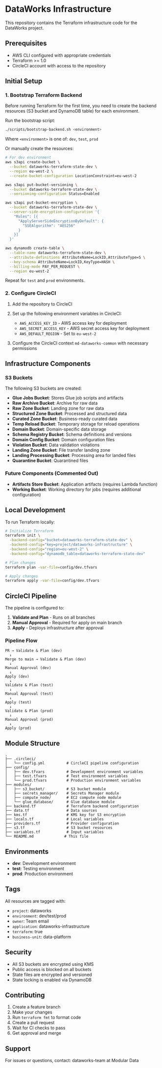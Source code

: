 # DataWorks Infrastructure

This repository contains the Terraform infrastructure code for the DataWorks project.

## Prerequisites

- AWS CLI configured with appropriate credentials
- Terraform >= 1.0
- CircleCI account with access to the repository

## Initial Setup

### 1. Bootstrap Terraform Backend

Before running Terraform for the first time, you need to create the backend resources (S3 bucket and DynamoDB table) for each environment.

Run the bootstrap script:

```bash
./scripts/bootstrap-backend.sh <environment>
```

Where `<environment>` is one of: `dev`, `test`, `prod`

Or manually create the resources:

```bash
# For dev environment
aws s3api create-bucket \
  --bucket dataworks-terraform-state-dev \
  --region eu-west-2 \
  --create-bucket-configuration LocationConstraint=eu-west-2

aws s3api put-bucket-versioning \
  --bucket dataworks-terraform-state-dev \
  --versioning-configuration Status=Enabled

aws s3api put-bucket-encryption \
  --bucket dataworks-terraform-state-dev \
  --server-side-encryption-configuration '{
    "Rules": [{
      "ApplyServerSideEncryptionByDefault": {
        "SSEAlgorithm": "AES256"
      }
    }]
  }'

aws dynamodb create-table \
  --table-name dataworks-terraform-state-dev \
  --attribute-definitions AttributeName=LockID,AttributeType=S \
  --key-schema AttributeName=LockID,KeyType=HASH \
  --billing-mode PAY_PER_REQUEST \
  --region eu-west-2
```

Repeat for `test` and `prod` environments.

### 2. Configure CircleCI

1. Add the repository to CircleCI
2. Set up the following environment variables in CircleCI:
   - `AWS_ACCESS_KEY_ID` - AWS access key for deployment
   - `AWS_SECRET_ACCESS_KEY` - AWS secret access key for deployment
   - `AWS_DEFAULT_REGION` - Set to `eu-west-2`

3. Configure the CircleCI context `md-dataworks-common` with necessary permissions

## Infrastructure Components

### S3 Buckets

The following S3 buckets are created:

- **Glue Jobs Bucket**: Stores Glue job scripts and artifacts
- **Raw Archive Bucket**: Archive for raw data
- **Raw Zone Bucket**: Landing zone for raw data
- **Structured Zone Bucket**: Processed and structured data
- **Curated Zone Bucket**: Business-ready curated data
- **Temp Reload Bucket**: Temporary storage for reload operations
- **Domain Bucket**: Domain-specific data storage
- **Schema Registry Bucket**: Schema definitions and versions
- **Domain Config Bucket**: Domain configuration files
- **Violation Bucket**: Data validation violations
- **Landing Zone Bucket**: File transfer landing zone
- **Landing Processing Bucket**: Processing area for landed files
- **Quarantine Bucket**: Quarantined files

### Future Components (Commented Out)

- **Artifacts Store Bucket**: Application artifacts (requires Lambda function)
- **Working Bucket**: Working directory for jobs (requires additional configuration)

## Local Development

To run Terraform locally:

```bash
# Initialize Terraform
terraform init \
  -backend-config="bucket=dataworks-terraform-state-dev" \
  -backend-config="key=project/dataworks-infrastructure" \
  -backend-config="region=eu-west-2" \
  -backend-config="dynamodb_table=dataworks-terraform-state-dev"

# Plan changes
terraform plan -var-file=config/dev.tfvars

# Apply changes
terraform apply -var-file=config/dev.tfvars
```

## CircleCI Pipeline

The pipeline is configured to:

1. **Validate and Plan** - Runs on all branches
2. **Manual Approval** - Required for apply on main branch
3. **Apply** - Deploys infrastructure after approval

### Pipeline Flow

```
PR → Validate & Plan (dev)
  ↓
Merge to main → Validate & Plan (dev)
  ↓
Manual Approval (dev)
  ↓
Apply (dev)
  ↓
Validate & Plan (test)
  ↓
Manual Approval (test)
  ↓
Apply (test)
  ↓
Validate & Plan (prod)
  ↓
Manual Approval (prod)
  ↓
Apply (prod)
```

## Module Structure

```
.
├── .circleci/
│   └── config.yml          # CircleCI pipeline configuration
├── config/
│   ├── dev.tfvars          # Development environment variables
│   ├── test.tfvars         # Test environment variables
│   └── prod.tfvars         # Production environment variables
├── modules/
│   ├── s3_bucket/          # S3 bucket module
│   ├── secrets_manager/    # Secrets Manager module
│   ├── compute_node/       # EC2 compute node module
│   └── glue_database/      # Glue database module
├── backend.tf              # Terraform backend configuration
├── data.tf                 # Data sources
├── kms.tf                  # KMS key for S3 encryption
├── locals.tf               # Local variables
├── providers.tf            # Provider configuration
├── s3.tf                   # S3 bucket resources
├── variables.tf            # Input variables
└── README.md              # This file
```

## Environments

- **dev**: Development environment
- **test**: Testing environment
- **prod**: Production environment

## Tags

All resources are tagged with:

- `project`: dataworks
- `environment`: dev/test/prod
- `owner`: Team email
- `application`: dataworks-infrastructure
- `terraform`: true
- `business-unit`: data-platform

## Security

- All S3 buckets are encrypted using KMS
- Public access is blocked on all buckets
- State files are encrypted and versioned
- State locking is enabled via DynamoDB

## Contributing

1. Create a feature branch
2. Make your changes
3. Run `terraform fmt` to format code
4. Create a pull request
5. Wait for CI checks to pass
6. Get approval and merge

## Support

For issues or questions, contact: dataworks-team at Modular Data
